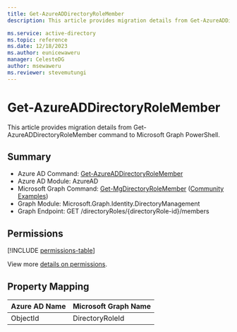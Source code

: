 ```yaml
---
title: Get-AzureADDirectoryRoleMember
description: This article provides migration details from Get-AzureADDirectoryRoleMember command to Microsoft Graph PowerShell.

ms.service: active-directory
ms.topic: reference
ms.date: 12/18/2023
ms.author: eunicewaweru
manager: CelesteDG
author: msewaweru
ms.reviewer: stevemutungi
---
```


# Get-AzureADDirectoryRoleMember

This article provides migration details from Get-AzureADDirectoryRoleMember command to Microsoft Graph PowerShell.

## Summary

+ Azure AD Command: [Get-AzureADDirectoryRoleMember](/powershell/module/azuread/get-azureaddirectoryrolemember)
+ Azure AD Module: AzureAD
+ Microsoft Graph Command: [Get-MgDirectoryRoleMember](/powershell/module/microsoft.graph.identity.directorymanagement/get-mgdirectoryrolemember) ([Community Examples](https://github.com/orgs/msgraph/discussions?discussions_q=Get-MgDirectoryRoleMember))
+ Graph Module: Microsoft.Graph.Identity.DirectoryManagement
+ Graph Endpoint:  GET /directoryRoles/{directoryRole-id}/members

## Permissions

[!INCLUDE [permissions-table](~/graphref/api-reference/v1.0/includes/permissions/directoryrole-list-members-permissions.md)]

View more [details on permissions](/graph/api/directoryrole-list-members#permissions).

## Property Mapping

|Azure AD Name|Microsoft Graph Name|
|---|---|
|ObjectId|DirectoryRoleId|